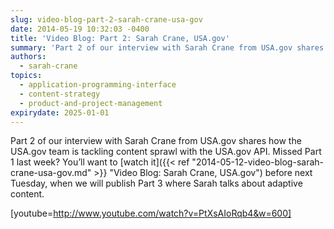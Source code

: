 ```yaml
---
slug: video-blog-part-2-sarah-crane-usa-gov
date: 2014-05-19 10:32:03 -0400
title: 'Video Blog: Part 2: Sarah Crane, USA.gov'
summary: 'Part 2 of our interview with Sarah Crane from USA.gov shares how the USA.gov team is tackling content sprawl with the USA.gov API.'
authors:
  - sarah-crane
topics:
  - application-programming-interface
  - content-strategy
  - product-and-project-management
expirydate: 2025-01-01
---
```


Part 2 of our interview with Sarah Crane from USA.gov shares how the USA.gov team is tackling content sprawl with the USA.gov API. Missed Part 1 last week? You&#8217;ll want to [watch it]({{< ref "2014-05-12-video-blog-sarah-crane-usa-gov.md" >}} "Video Blog: Sarah Crane, USA.gov") before next Tuesday, when we will publish Part 3 where Sarah talks about adaptive content.

[youtube=http://www.youtube.com/watch?v=PtXsAIoRqb4&w=600]
